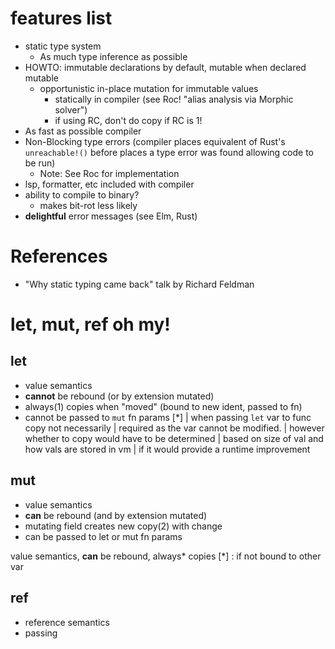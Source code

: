 # features list

- static type system
    - As much type inference as possible
- HOWTO: immutable declarations by default, mutable when declared mutable
    - opportunistic in-place mutation for immutable values
        - statically in compiler (see Roc! "alias analysis via Morphic solver")
        - if using RC, don't do copy if RC is 1!
- As fast as possible compiler
- Non-Blocking type errors (compiler places equivalent of Rust's `unreachable!()` before places a type error was found allowing code to be run)
    - Note: See Roc for implementation
- lsp, formatter, etc included with compiler
- ability to compile to binary?
    - makes bit-rot less likely
- **delightful** error messages (see Elm, Rust)


# References

- "Why static typing came back" talk by Richard Feldman


# let, mut, ref oh my!

## let

- value semantics
- **cannot** be rebound (or by extension mutated)
- always(1) copies when "moved" (bound to new ident, passed to fn)
- cannot be passed to `mut` fn params
[*]
| when passing `let` var to func copy not necessarily
| required as the var cannot be modified.
| however whether to copy would have to be determined
| based on size of val and how vals are stored in vm
| if it would provide a runtime improvement

## mut

- value semantics
- **can** be rebound (and by extension mutated)
- mutating field creates new copy(2) with change
- can be passed to let or mut fn params

value semantics, **can** be rebound, always* copies
[*]
: if not bound to other var 

## ref

- reference semantics
- passing 
